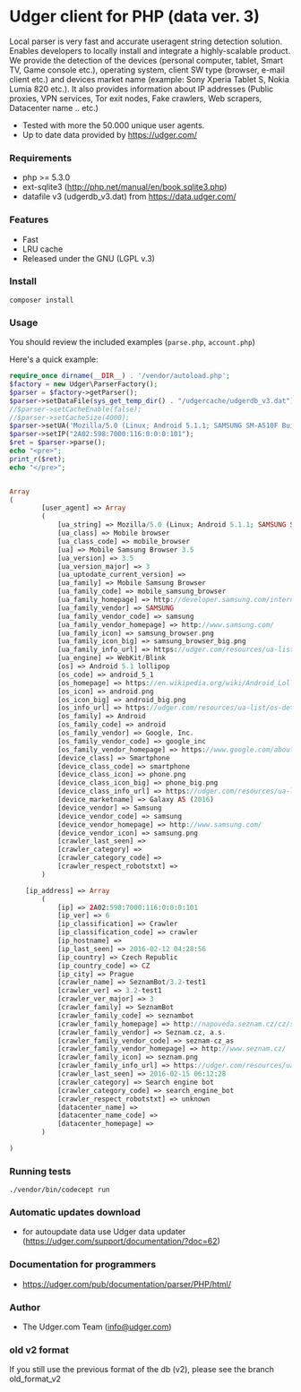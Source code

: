 # Udger client for PHP (data ver. 3)
Local parser is very fast and accurate useragent string detection solution. Enables developers to locally install and integrate a highly-scalable product.
We provide the detection of the devices (personal computer, tablet, Smart TV, Game console etc.), operating system, client SW type (browser, e-mail client etc.)
and devices market name (example: Sony Xperia Tablet S, Nokia Lumia 820 etc.).
It also provides information about IP addresses (Public proxies, VPN services, Tor exit nodes, Fake crawlers, Web scrapers, Datacenter name .. etc.)

- Tested with more the 50.000 unique user agents.
- Up to date data provided by https://udger.com/

### Requirements
 - php >= 5.3.0
 - ext-sqlite3 (http://php.net/manual/en/book.sqlite3.php)
 - datafile v3 (udgerdb_v3.dat) from https://data.udger.com/ 

### Features
- Fast
- LRU cache
- Released under the GNU (LGPL v.3)

### Install 
    composer install

### Usage
You should review the included examples (`parse.php`, `account.php`)

Here's a quick example:

```php
require_once dirname(__DIR__) . '/vendor/autoload.php';
$factory = new Udger\ParserFactory();
$parser = $factory->getParser();
$parser->setDataFile(sys_get_temp_dir() . "/udgercache/udgerdb_v3.dat");
//$parser->setCacheEnable(false);
//$parser->setCacheSize(4000);     
$parser->setUA('Mozilla/5.0 (Linux; Android 5.1.1; SAMSUNG SM-A510F Build/LMY47X) AppleWebKit/537.36 (KHTML, like Gecko) SamsungBrowser/3.5 Chrome/38.0.2125.102 Mobile Safari/537.36');
$parser->setIP("2A02:598:7000:116:0:0:0:101");
$ret = $parser->parse();
echo "<pre>";
print_r($ret);
echo "</pre>";


Array
(
        [user_agent] => Array
        (
            [ua_string] => Mozilla/5.0 (Linux; Android 5.1.1; SAMSUNG SM-A510F Build/LMY47X) AppleWebKit/537.36 (KHTML, like Gecko) SamsungBrowser/3.5 Chrome/38.0.2125.102 Mobile Safari/537.36
            [ua_class] => Mobile browser
            [ua_class_code] => mobile_browser
            [ua] => Mobile Samsung Browser 3.5
            [ua_version] => 3.5
            [ua_version_major] => 3
            [ua_uptodate_current_version] => 
            [ua_family] => Mobile Samsung Browser
            [ua_family_code] => mobile_samsung_browser
            [ua_family_homepage] => http://developer.samsung.com/internet
            [ua_family_vendor] => SAMSUNG
            [ua_family_vendor_code] => samsung
            [ua_family_vendor_homepage] => http://www.samsung.com/
            [ua_family_icon] => samsung_browser.png
            [ua_family_icon_big] => samsung_browser_big.png
            [ua_family_info_url] => https://udger.com/resources/ua-list/browser-detail?browser=Mobile Samsung Browser
            [ua_engine] => WebKit/Blink
            [os] => Android 5.1 lollipop
            [os_code] => android_5_1
            [os_homepage] => https://en.wikipedia.org/wiki/Android_Lollipop
            [os_icon] => android.png
            [os_icon_big] => android_big.png
            [os_info_url] => https://udger.com/resources/ua-list/os-detail?os=Android 5.1 lollipop
            [os_family] => Android
            [os_family_code] => android
            [os_family_vendor] => Google, Inc.
            [os_family_vendor_code] => google_inc
            [os_family_vendor_homepage] => https://www.google.com/about/company/
            [device_class] => Smartphone
            [device_class_code] => smartphone
            [device_class_icon] => phone.png
            [device_class_icon_big] => phone_big.png
            [device_class_info_url] => https://udger.com/resources/ua-list/device-detail?device=Smartphone
            [device_marketname] => Galaxy A5 (2016)
            [device_vendor] => Samsung
            [device_vendor_code] => samsung
            [device_vendor_homepage] => http://www.samsung.com/
            [device_vendor_icon] => samsung.png
            [crawler_last_seen] => 
            [crawler_category] => 
            [crawler_category_code] => 
            [crawler_respect_robotstxt] => 
        )

    [ip_address] => Array
        (
            [ip] => 2A02:598:7000:116:0:0:0:101
            [ip_ver] => 6
            [ip_classification] => Crawler
            [ip_classification_code] => crawler
            [ip_hostname] => 
            [ip_last_seen] => 2016-02-12 04:28:56
            [ip_country] => Czech Republic
            [ip_country_code] => CZ
            [ip_city] => Prague
            [crawler_name] => SeznamBot/3.2-test1
            [crawler_ver] => 3.2-test1
            [crawler_ver_major] => 3
            [crawler_family] => SeznamBot
            [crawler_family_code] => seznambot
            [crawler_family_homepage] => http://napoveda.seznam.cz/cz/seznambot.html
            [crawler_family_vendor] => Seznam.cz, a.s.
            [crawler_family_vendor_code] => seznam-cz_as
            [crawler_family_vendor_homepage] => http://www.seznam.cz/
            [crawler_family_icon] => seznam.png
            [crawler_family_info_url] => https://udger.com/resources/ua-list/bot-detail?bot=SeznamBot#id12590
            [crawler_last_seen] => 2016-02-15 06:12:28
            [crawler_category] => Search engine bot
            [crawler_category_code] => search_engine_bot
            [crawler_respect_robotstxt] => unknown
            [datacenter_name] => 
            [datacenter_name_code] => 
            [datacenter_homepage] => 
        )

)
```



### Running tests  
    ./vendor/bin/codecept run

### Automatic updates download
- for autoupdate data use Udger data updater (https://udger.com/support/documentation/?doc=62)

### Documentation for programmers
- https://udger.com/pub/documentation/parser/PHP/html/

### Author
- The Udger.com Team (info@udger.com)
                
### old v2 format
If you still use the previous format of the db (v2), please see the branch old_format_v2   

